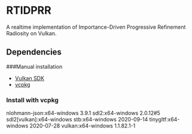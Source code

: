 # RTIDPRR
A realtime implementation of Importance-Driven Progressive Refinement Radiosity on Vulkan.

## Dependencies

###Manual installation

- [Vulkan SDK](https://vulkan.lunarg.com/sdk/home#sdk/downloadConfirm/1.2.154.1/windows/VulkanSDK-1.2.154.1-Installer.exe)
- [vcpkg](https://github.com/microsoft/vcpkg)

### Install with vcpkg
nlohmann-json:x64-windows                          3.9.1
sdl2:x64-windows                                   2.0.12#5
sdl2[vulkan]:x64-windows
stb:x64-windows                                    2020-09-14
tinygltf:x64-windows                               2020-07-28
vulkan:x64-windows                                 1.1.82.1-1



